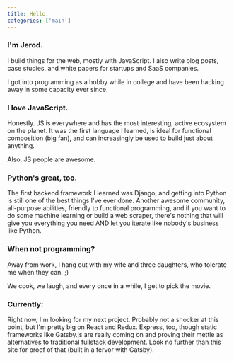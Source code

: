 ```yaml
---
title: Hello.
categories: ['main']
---
```


### I'm Jerod.
I build things for the web, mostly with JavaScript. I also write blog posts, case studies, and white papers for startups and SaaS companies.

I got into programming as a hobby while in college and have been hacking away in some capacity ever since.

### I love JavaScript.
Honestly. JS is everywhere and has the most interesting, active ecosystem on the planet. It was the first language I learned, is ideal for functional composition (big fan), and can increasingly be used to build just about anything.

Also, JS people are awesome.

### Python's great, too.
The first backend framework I learned was Django, and getting into Python is still one of the best things I've ever done. Another awesome community, all-purpose abilities, friendly to functional programming, and if you want to do some machine learning or build a web scraper, there's nothing that will give you everything you need AND let you iterate like nobody's business like Python.

### When not programming?
Away from work, I hang out with my wife and three daughters, who tolerate me when they can. ;)

We cook, we laugh, and every once in a while, I get to pick the movie.

### Currently:
Right now, I'm looking for my next project. Probably not a shocker at this point, but I'm pretty big on React and Redux. Express, too, though static frameworks like Gatsby.js are really coming on and proving their mettle as alternatives to traditional fullstack development. Look no further than this site for proof of that (built in a fervor with Gatsby).
